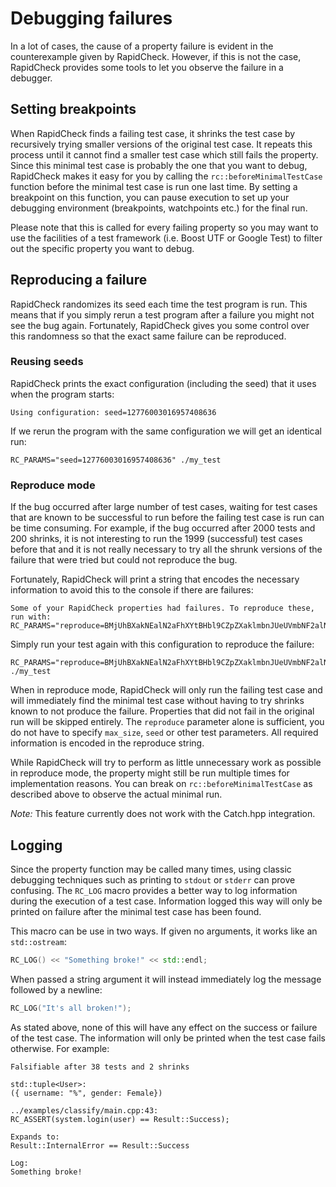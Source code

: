 Debugging failures
==================
In a lot of cases, the cause of a property failure is evident in the counterexample given by RapidCheck. However, if this is not the case, RapidCheck provides some tools to let you observe the failure in a debugger.

## Setting breakpoints ##
When RapidCheck finds a failing test case, it shrinks the test case by recursively trying smaller versions of the original test case. It repeats this process until it cannot find a smaller test case which still fails the property. Since this minimal test case is probably the one that you want to debug, RapidCheck makes it easy for you by calling the `rc::beforeMinimalTestCase` function before the minimal test case is run one last time. By setting a breakpoint on this function, you can pause execution to set up your debugging environment (breakpoints, watchpoints etc.) for the final run.

Please note that this is called for every failing property so you may want to use the facilities of a test framework (i.e. Boost UTF or Google Test) to filter out the specific property you want to debug.

## Reproducing a failure ##
RapidCheck randomizes its seed each time the test program is run. This means that if you simply rerun a test program after a failure you might not see the bug again. Fortunately, RapidCheck gives you some control over this randomness so that the exact same failure can be reproduced.

### Reusing seeds ###
RapidCheck prints the exact configuration (including the seed) that it uses when the program starts:

```
Using configuration: seed=12776003016957408636
```

If we rerun the program with the same configuration we will get an identical run:

```
RC_PARAMS="seed=12776003016957408636" ./my_test
```

### Reproduce mode ###
If the bug occurred after large number of test cases, waiting for test cases that are known to be successful to run before the failing test case is run can be time consuming. For example, if the bug occurred after 2000 tests and 200 shrinks, it is not interesting to run the 1999 (successful) test cases before that and it is not really necessary to try all the shrunk versions of the failure that were tried but could not reproduce the bug.

Fortunately, RapidCheck will print a string that encodes the necessary information to avoid this to the console if there are failures:

```
Some of your RapidCheck properties had failures. To reproduce these, run with:
RC_PARAMS="reproduce=BMjUhBXakNEalN2aFhXYtBHbl9CZpZXaklmbnJUeUVmbNF2alNXQsxmT11mYlJ3cFFXdhxGZj9A1PXTXZQ2YPQ9z10VGkN2DU_cNdlBZj9A1PXTXZAIgCAAEPAAAAMgADQA"
```

Simply run your test again with this configuration to reproduce the failure:

```
RC_PARAMS="reproduce=BMjUhBXakNEalN2aFhXYtBHbl9CZpZXaklmbnJUeUVmbNF2alNXQsxmT11mYlJ3cFFXdhxGZj9A1PXTXZQ2YPQ9z10VGkN2DU_cNdlBZj9A1PXTXZAIgCAAEPAAAAMgADQA" ./my_test
```

When in reproduce mode, RapidCheck will only run the failing test case and will immediately find the minimal test case without having to try shrinks known to not produce the failure. Properties that did not fail in the original run will be skipped entirely. The `reproduce` parameter alone is sufficient, you do not have to specify `max_size`, `seed` or other test parameters. All required information is encoded in the reproduce string.

While RapidCheck will try to perform as little unnecessary work as possible in reproduce mode, the property might still be run multiple times for implementation reasons. You can break on `rc::beforeMinimalTestCase` as described above to observe the actual minimal run.

*Note:* This feature currently does not work with the Catch.hpp integration.

## Logging ##
Since the property function may be called many times, using classic debugging techniques such as printing to `stdout` or `stderr` can prove confusing. The `RC_LOG` macro provides a better way to log information during the execution of a test case. Information logged this way will only be printed on failure after the minimal test case has been found.

This macro can be use in two ways. If given no arguments, it works like an `std::ostream`:

```C++
RC_LOG() << "Something broke!" << std::endl;
```

When passed a string argument it will instead immediately log the message followed by a newline:

```C++
RC_LOG("It's all broken!");
```

As stated above, none of this will have any effect on the success or failure of the test case. The information will only be printed when the test case fails otherwise. For example:

```
Falsifiable after 38 tests and 2 shrinks

std::tuple<User>:
({ username: "%", gender: Female})

../examples/classify/main.cpp:43:
RC_ASSERT(system.login(user) == Result::Success);

Expands to:
Result::InternalError == Result::Success

Log:
Something broke!
```
